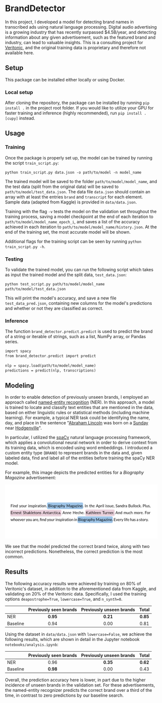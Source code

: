 # BrandDetector
In this project, I developed a model for detecting brand names in transcribed ads using natural language processing. Digital audio advertising is a growing industry that has recently surpassed $4.5B/year, and detecting information about any given advertisement, such as the featured brand and industry, can lead to valuable insights. This is a consulting project for [Veritonic](https://www.veritonic.com), and the original training data is proprietary and therefore not available here.

## Setup
This package can be installed either locally or using Docker.

### Local setup
After cloning the repository, the package can be installed by running `pip install .` in the project root folder. If you would like to utilize your GPU for faster training and inference (highly recommended), run `pip install .[cupy]` instead.

## Usage

### Training
Once the package is properly set up, the model can be trained by running the script `train_script.py`:
```
python train_script.py data.json -o path/to/model -n model_name
```
The trained model will be saved to the folder `path/to/model/model_name`, and the test data (split from the original data) will be saved to `path/to/model/test_data.json`. The data file `data.json` should contain an array with at least the entries `brand` and `transcript` for each element. Sample data (adapted from Kaggle) is provided in `data/data.json`.

Training with the flag `-v` tests the model on the validation set throughout the training process, saving a model checkpoint at the end of each iteration to `path/to/model/model_name_epoch_i`, and saves a list of the accuracy achieved in each iteration to `path/to/model/model_name/history.json`. At the end of the training set, the most accurate model will be shown.

Additional flags for the training script can be seen by running `python train_script.py -h`.

### Testing
To validate the trained model, you can run the following script which takes as input the trained model and the split data, `test_data.json`:
```
python test_script.py path/to/model/model_name path/to/model/test_data.json
```
This will print the model's accuracy, and save a new file `test_data_pred.json`, containing new columns for the model's predictions and whether or not they are classified as correct.

### Inference
The function `brand_detector.predict.predict` is used to predict the brand of a string or iterable of strings, such as a list, NumPy array, or Pandas series.

```
import spacy
from brand_detector.predict import predict

nlp = spacy.load(path/to/model/model_name)
predictions = predict(nlp, transcriptions)
```

## Modeling
In order to enable detection of previously unseen brands, I employed an approach called [named-entity recognition](https://en.wikipedia.org/wiki/Named-entity_recognition) (NER). In this approach, a model is trained to locate and classify text entities that are mentioned in the data, based on either linguistic rules or statistical methods (including machine learning). For example, a typical NER task could be identifying the name, day, and place in the sentence "<ins>Abraham Lincoln</ins> was born on a <ins>Sunday</ins> near <ins>Hodgenville</ins>".

In particular, I utilized the [spaCy](https://spacy.io/) natural language processing framework, which applies a convolutional neural network in order to derive context from its training data, which is encoded using word embeddings. I introduced a custom entity type (`BRAND`) to represent brands in the data and, given labeled data, find and label all of the entities before training the spaCy NER model.

For example, this image depicts the predicted entities for a *Biography Magazine* advertisement:

<img src="images/example.png" width="600">

We see that the model predicted the correct brand twice, along with two incorrect predictions. Nonetheless, the correct prediction is the most common.

## Results

The following accuracy results were achieved by training on 80% of Veritonic's dataset, in addition to the aforementioned data from Kaggle, and validating on 20% of the Veritonic data. Specifically, I used the training options `deapostrophe=True`, `lowercase=True`, and `n_synth=0`.

|          | Previously seen brands | Previously unseen brands | Total    |
| :------- | :--------------------: | :----------------------: | :------: |
| NER      |         **0.95**       |     **0.21**             | **0.85** |
| Baseline |         0.94           |        0.00              |  0.81    |

Using the dataset in `data/data.json` with `lowercase=False`, we achieve the following results, which are shown in detail in the Jupyter notebook  `notebooks/analysis.ipynb`:

|          | Previously seen brands | Previously unseen brands | Total    |
| :------- | :--------------------: | :----------------------: | :------: |
| NER      |         0.96           |         **0.35**         | **0.62** |
| Baseline |       **0.98**         |           0.00           |   0.43   |

Overall, the prediction accuracy here is lower, in part due to the higher incidence of unseen brands in the validation set. For these advertisements, the named-entity recognizer predicts the correct brand over a third of the time, in contrast to zero predictions by our baseline search.